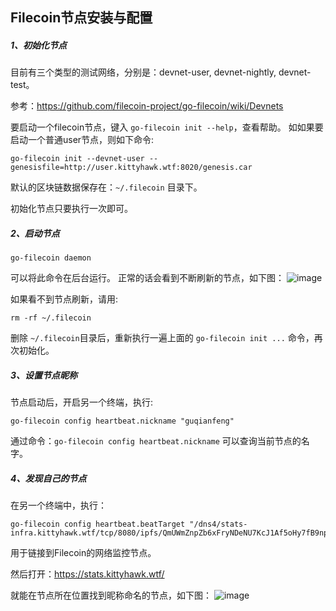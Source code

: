 ## Filecoin节点安装与配置

##### 1、初始化节点

目前有三个类型的测试网络，分别是：devnet-user, devnet-nightly, devnet-test。

参考：https://github.com/filecoin-project/go-filecoin/wiki/Devnets

要启动一个filecoin节点，键入 `go-filecoin init --help`，查看帮助。
如如果要启动一个普通user节点，则如下命令:
```
go-filecoin init --devnet-user --genesisfile=http://user.kittyhawk.wtf:8020/genesis.car
```
默认的区块链数据保存在：`~/.filecoin` 目录下。

初始化节点只要执行一次即可。

##### 2、启动节点
```
go-filecoin daemon
```
可以将此命令在后台运行。
正常的话会看到不断刷新的节点，如下图：
![image](http://note.youdao.com/yws/res/11612/7F7FC10A933A42978DAFF3914168DD3B)

如果看不到节点刷新，请用:
```
rm -rf ~/.filecoin
```
删除 `~/.filecoin`目录后，重新执行一遍上面的 `go-filecoin init ...` 命令，再次初始化。


##### 3、设置节点昵称
节点启动后，开启另一个终端，执行:
```
go-filecoin config heartbeat.nickname "guqianfeng"
```
通过命令：`go-filecoin config heartbeat.nickname` 可以查询当前节点的名字。

##### 4、发现自己的节点
在另一个终端中，执行：
```
go-filecoin config heartbeat.beatTarget "/dns4/stats-infra.kittyhawk.wtf/tcp/8080/ipfs/QmUWmZnpZb6xFryNDeNU7KcJ1Af5oHy7fB9npU67sseEjR"
```
用于链接到Filecoin的网络监控节点。

然后打开：https://stats.kittyhawk.wtf/

就能在节点所在位置找到昵称命名的节点，如下图：
![image](http://note.youdao.com/yws/res/11617/45AD54AC9DDD4B45ABEA82E458DB37FB)
